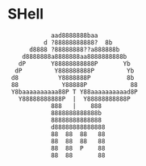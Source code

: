 # SHell


                aad8888888baa
              d ?88888888888?  8b
          d8888 ?88888888??a888888b
        d8888888a8888888aa8888888888b
       dP       Y88888888888P       Yb
      dP         Y888888888P         Yb
     d8           Y8888888P          8b
     88            Y88888P            88
     Y8baaaaaaaaaa88P T Y88aaaaaaaaaad8P
       Y88888888888P  |  Y88888888888P
                888   |    888
                8888888888888b
                88888888888888
                d88888888888888
                88  88  88   88
                88  88  88   88
                88  88  P    88
                88  88       88
